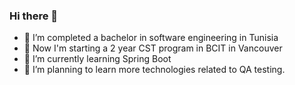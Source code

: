 ### Hi there 👋
- 🔭 I’m completed a bachelor in software engineering in Tunisia
- 🔭 Now I'm starting a 2 year CST program in BCIT in Vancouver
- 🌱 I’m currently learning Spring Boot
- 👯 I’m planning to learn more technologies related to QA testing.
<!--
**RayenBMoussa/RayenBMoussa** is a ✨ _special_ ✨ repository because its `README.md` (this file) appears on your GitHub profile.

Here are some ideas to get you started:

- 🔭 I’m currently working on ...
- 🌱 I’m currently learning ...
- 👯 I’m looking to collaborate on ...
- 🤔 I’m looking for help with ...
- 💬 Ask me about ...
- 📫 How to reach me: ...
- 😄 Pronouns: ...
- ⚡ Fun fact: ...
-->
